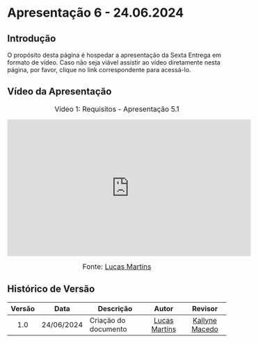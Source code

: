 # Apresentação 6 - 24.06.2024

## Introdução

O propósito desta página é hospedar a apresentação da Sexta Entrega em formato de vídeo. Caso não seja viável assistir ao vídeo diretamente nesta página, por favor, clique no link correspondente para acessá-lo.

## Vídeo da Apresentação

<center>

<font size="3"><p>Vídeo 1: Requisitos - Apresentação 5.1</p></font>

<iframe width="560" height="315" src="https://www.youtube.com/embed/9uoRXZNCN1E?si=Doeadj2gB5sVS-jy" title="YouTube video player" frameborder="0" allow="accelerometer; autoplay; clipboard-write; encrypted-media; gyroscope; picture-in-picture; web-share" referrerpolicy="strict-origin-when-cross-origin" allowfullscreen></iframe>

<font size="3"><p>Fonte: [Lucas Martins](https://github.com/martinglucas) </p></font>

</center>

## Histórico de Versão

| Versão | Data | Descrição | Autor | Revisor
|:------:|:----:|-----------|:-----:|:------:
| 1.0 | 24/06/2024 | Criação do documento |  [Lucas Martins](https://github.com/martinsglucas) | [Kallyne Macedo](https://github.com/kalipassos) |